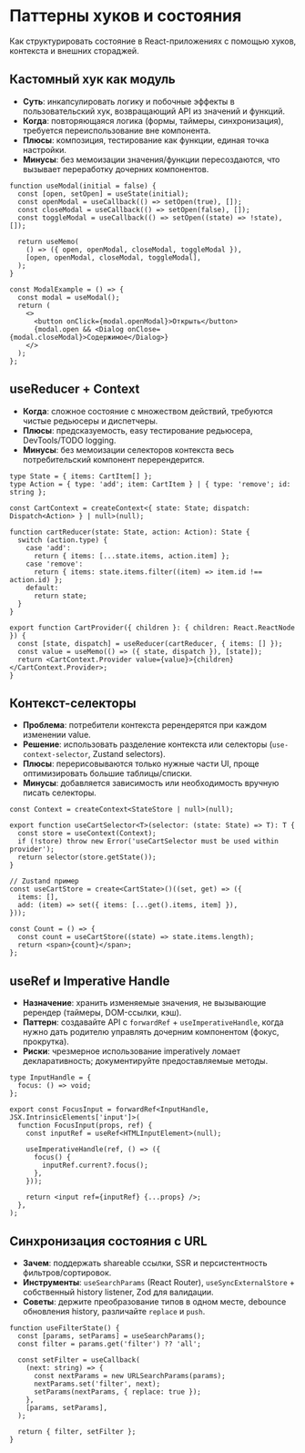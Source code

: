 # Паттерны хуков и состояния

Как структурировать состояние в React-приложениях с помощью хуков, контекста и внешних стораджей.

## Кастомный хук как модуль

- **Суть**: инкапсулировать логику и побочные эффекты в пользовательский хук, возвращающий API из значений и функций.
- **Когда**: повторяющаяся логика (формы, таймеры, синхронизация), требуется переиспользование вне компонента.
- **Плюсы**: композиция, тестирование как функции, единая точка настройки.
- **Минусы**: без мемоизации значения/функции пересоздаются, что вызывает переработку дочерних компонентов.

```tsx
function useModal(initial = false) {
  const [open, setOpen] = useState(initial);
  const openModal = useCallback(() => setOpen(true), []);
  const closeModal = useCallback(() => setOpen(false), []);
  const toggleModal = useCallback(() => setOpen((state) => !state), []);

  return useMemo(
    () => ({ open, openModal, closeModal, toggleModal }),
    [open, openModal, closeModal, toggleModal],
  );
}

const ModalExample = () => {
  const modal = useModal();
  return (
    <>
      <button onClick={modal.openModal}>Открыть</button>
      {modal.open && <Dialog onClose={modal.closeModal}>Содержимое</Dialog>}
    </>
  );
};
```

## useReducer + Context

- **Когда**: сложное состояние с множеством действий, требуются чистые редьюсеры и диспетчеры.
- **Плюсы**: предсказуемость, easy тестирование редьюсера, DevTools/TODO logging.
- **Минусы**: без мемоизации селекторов контекста весь потребительский компонент перерендерится.

```tsx
type State = { items: CartItem[] };
type Action = { type: 'add'; item: CartItem } | { type: 'remove'; id: string };

const CartContext = createContext<{ state: State; dispatch: Dispatch<Action> } | null>(null);

function cartReducer(state: State, action: Action): State {
  switch (action.type) {
    case 'add':
      return { items: [...state.items, action.item] };
    case 'remove':
      return { items: state.items.filter((item) => item.id !== action.id) };
    default:
      return state;
  }
}

export function CartProvider({ children }: { children: React.ReactNode }) {
  const [state, dispatch] = useReducer(cartReducer, { items: [] });
  const value = useMemo(() => ({ state, dispatch }), [state]);
  return <CartContext.Provider value={value}>{children}</CartContext.Provider>;
}
```

## Контекст-селекторы

- **Проблема**: потребители контекста ререндерятся при каждом изменении value.
- **Решение**: использовать разделение контекста или селекторы (`use-context-selector`, Zustand selectors).
- **Плюсы**: перерисовываются только нужные части UI, проще оптимизировать большие таблицы/списки.
- **Минусы**: добавляется зависимость или необходимость вручную писать селекторы.

```tsx
const Context = createContext<StateStore | null>(null);

export function useCartSelector<T>(selector: (state: State) => T): T {
  const store = useContext(Context);
  if (!store) throw new Error('useCartSelector must be used within provider');
  return selector(store.getState());
}
```

```tsx
// Zustand пример
const useCartStore = create<CartState>()((set, get) => ({
  items: [],
  add: (item) => set({ items: [...get().items, item] }),
}));

const Count = () => {
  const count = useCartStore((state) => state.items.length);
  return <span>{count}</span>;
};
```

## useRef и Imperative Handle

- **Назначение**: хранить изменяемые значения, не вызывающие ререндер (таймеры, DOM-ссылки, кэш).
- **Паттерн**: создавайте API с `forwardRef` + `useImperativeHandle`, когда нужно дать родителю управлять дочерним компонентом (фокус, прокрутка).
- **Риски**: чрезмерное использование imperatively ломает декларативность; документируйте предоставляемые методы.

```tsx
type InputHandle = {
  focus: () => void;
};

export const FocusInput = forwardRef<InputHandle, JSX.IntrinsicElements['input']>(
  function FocusInput(props, ref) {
    const inputRef = useRef<HTMLInputElement>(null);

    useImperativeHandle(ref, () => ({
      focus() {
        inputRef.current?.focus();
      },
    }));

    return <input ref={inputRef} {...props} />;
  },
);
```

## Синхронизация состояния с URL

- **Зачем**: поддержать shareable ссылки, SSR и персистентность фильтров/сортировок.
- **Инструменты**: `useSearchParams` (React Router), `useSyncExternalStore` + собственный history listener, Zod для валидации.
- **Советы**: держите преобразование типов в одном месте, debounce обновления history, различайте `replace` и `push`.

```tsx
function useFilterState() {
  const [params, setParams] = useSearchParams();
  const filter = params.get('filter') ?? 'all';

  const setFilter = useCallback(
    (next: string) => {
      const nextParams = new URLSearchParams(params);
      nextParams.set('filter', next);
      setParams(nextParams, { replace: true });
    },
    [params, setParams],
  );

  return { filter, setFilter };
}
```
